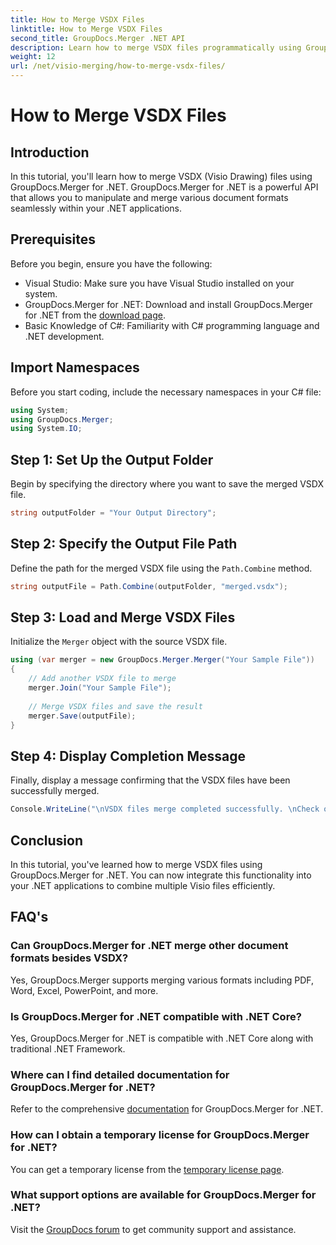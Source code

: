 ```yaml
---
title: How to Merge VSDX Files
linktitle: How to Merge VSDX Files
second_title: GroupDocs.Merger .NET API
description: Learn how to merge VSDX files programmatically using GroupDocs.Merger for .NET. This tutorial provides step-by-step instructions with code samples.
weight: 12
url: /net/visio-merging/how-to-merge-vsdx-files/
---
```


# How to Merge VSDX Files

## Introduction
In this tutorial, you'll learn how to merge VSDX (Visio Drawing) files using GroupDocs.Merger for .NET. GroupDocs.Merger for .NET is a powerful API that allows you to manipulate and merge various document formats seamlessly within your .NET applications.
## Prerequisites
Before you begin, ensure you have the following:
- Visual Studio: Make sure you have Visual Studio installed on your system.
- GroupDocs.Merger for .NET: Download and install GroupDocs.Merger for .NET from the [download page](https://releases.groupdocs.com/merger/net/).
- Basic Knowledge of C#: Familiarity with C# programming language and .NET development.

## Import Namespaces
Before you start coding, include the necessary namespaces in your C# file:
```csharp
using System; 
using GroupDocs.Merger;
using System.IO;
```
## Step 1: Set Up the Output Folder
Begin by specifying the directory where you want to save the merged VSDX file.
```csharp
string outputFolder = "Your Output Directory";
```
## Step 2: Specify the Output File Path
Define the path for the merged VSDX file using the `Path.Combine` method.
```csharp
string outputFile = Path.Combine(outputFolder, "merged.vsdx");
```
## Step 3: Load and Merge VSDX Files
Initialize the `Merger` object with the source VSDX file.
```csharp
using (var merger = new GroupDocs.Merger.Merger("Your Sample File"))
{
    // Add another VSDX file to merge
    merger.Join("Your Sample File");
    
    // Merge VSDX files and save the result
    merger.Save(outputFile);
}
```
## Step 4: Display Completion Message
Finally, display a message confirming that the VSDX files have been successfully merged.
```csharp
Console.WriteLine("\nVSDX files merge completed successfully. \nCheck output in {0}", outputFolder);
```

## Conclusion
In this tutorial, you've learned how to merge VSDX files using GroupDocs.Merger for .NET. You can now integrate this functionality into your .NET applications to combine multiple Visio files efficiently.

## FAQ's
### Can GroupDocs.Merger for .NET merge other document formats besides VSDX?
Yes, GroupDocs.Merger supports merging various formats including PDF, Word, Excel, PowerPoint, and more.
### Is GroupDocs.Merger for .NET compatible with .NET Core?
Yes, GroupDocs.Merger for .NET is compatible with .NET Core along with traditional .NET Framework.
### Where can I find detailed documentation for GroupDocs.Merger for .NET?
Refer to the comprehensive [documentation](https://tutorials.groupdocs.com/merger/net/) for GroupDocs.Merger for .NET.
### How can I obtain a temporary license for GroupDocs.Merger for .NET?
You can get a temporary license from the [temporary license page](https://purchase.groupdocs.com/temporary-license/).
### What support options are available for GroupDocs.Merger for .NET?
Visit the [GroupDocs forum](https://forum.groupdocs.com/c/merger/32) to get community support and assistance.
